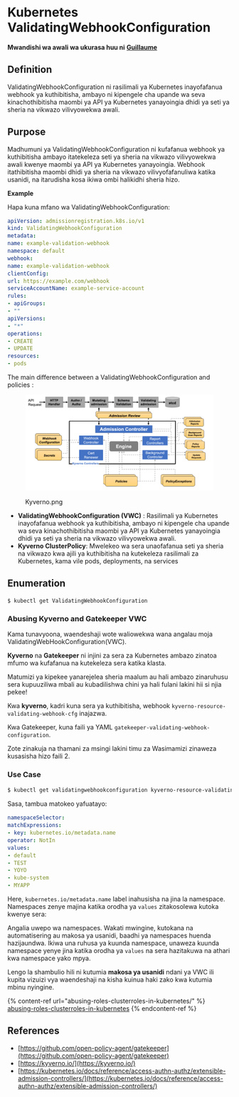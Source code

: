 # Kubernetes ValidatingWebhookConfiguration

**Mwandishi wa awali wa ukurasa huu ni** [**Guillaume**](https://www.linkedin.com/in/guillaume-chapela-ab4b9a196)

## Definition

ValidatingWebhookConfiguration ni rasilimali ya Kubernetes inayofafanua webhook ya kuthibitisha, ambayo ni kipengele cha upande wa seva kinachothibitisha maombi ya API ya Kubernetes yanayoingia dhidi ya seti ya sheria na vikwazo vilivyowekwa awali.

## Purpose

Madhumuni ya ValidatingWebhookConfiguration ni kufafanua webhook ya kuthibitisha ambayo itatekeleza seti ya sheria na vikwazo vilivyowekwa awali kwenye maombi ya API ya Kubernetes yanayoingia. Webhook itathibitisha maombi dhidi ya sheria na vikwazo vilivyofafanuliwa katika usanidi, na itarudisha kosa ikiwa ombi halikidhi sheria hizo.

**Example**

Hapa kuna mfano wa ValidatingWebhookConfiguration:
```yaml
apiVersion: admissionregistration.k8s.io/v1
kind: ValidatingWebhookConfiguration
metadata:
name: example-validation-webhook
namespace: default
webhook:
name: example-validation-webhook
clientConfig:
url: https://example.com/webhook
serviceAccountName: example-service-account
rules:
- apiGroups:
- ""
apiVersions:
- "*"
operations:
- CREATE
- UPDATE
resources:
- pods
```
The main difference between a ValidatingWebhookConfiguration and policies :&#x20;

<figure><img src="../../.gitbook/assets/Kyverno.png" alt=""><figcaption><p>Kyverno.png</p></figcaption></figure>

* **ValidatingWebhookConfiguration (VWC)** : Rasilimali ya Kubernetes inayofafanua webhook ya kuthibitisha, ambayo ni kipengele cha upande wa seva kinachothibitisha maombi ya API ya Kubernetes yanayoingia dhidi ya seti ya sheria na vikwazo vilivyowekwa awali.
* **Kyverno ClusterPolicy**: Mwelekeo wa sera unaofafanua seti ya sheria na vikwazo kwa ajili ya kuthibitisha na kutekeleza rasilimali za Kubernetes, kama vile pods, deployments, na services

## Enumeration
```
$ kubectl get ValidatingWebhookConfiguration
```
### Abusing Kyverno and Gatekeeper VWC

Kama tunavyoona, waendeshaji wote waliowekwa wana angalau moja ValidatingWebHookConfiguration(VWC).

**Kyverno** na **Gatekeeper** ni injini za sera za Kubernetes ambazo zinatoa mfumo wa kufafanua na kutekeleza sera katika klasta.

Matumizi ya kipekee yanarejelea sheria maalum au hali ambazo zinaruhusu sera kupuuziliwa mbali au kubadilishwa chini ya hali fulani lakini hii si njia pekee!

Kwa **kyverno**, kadri kuna sera ya kuthibitisha, webhook `kyverno-resource-validating-webhook-cfg` inajazwa.

Kwa Gatekeeper, kuna faili ya YAML `gatekeeper-validating-webhook-configuration`.

Zote zinakuja na thamani za msingi lakini timu za Wasimamizi zinaweza kusasisha hizo faili 2. 

### Use Case
```bash
$ kubectl get validatingwebhookconfiguration kyverno-resource-validating-webhook-cfg -o yaml
```
Sasa, tambua matokeo yafuatayo:
```yaml
namespaceSelector:
matchExpressions:
- key: kubernetes.io/metadata.name
operator: NotIn
values:
- default
- TEST
- YOYO
- kube-system
- MYAPP
```
Here, `kubernetes.io/metadata.name` label inahusisha na jina la namespace. Namespaces zenye majina katika orodha ya `values` zitakosolewa kutoka kwenye sera:

Angalia uwepo wa namespaces. Wakati mwingine, kutokana na automatisering au makosa ya usanidi, baadhi ya namespaces huenda hazijaundwa. Ikiwa una ruhusa ya kuunda namespace, unaweza kuunda namespace yenye jina katika orodha ya `values` na sera hazitakuwa na athari kwa namespace yako mpya.

Lengo la shambulio hili ni kutumia **makosa ya usanidi** ndani ya VWC ili kupita vizuizi vya waendeshaji na kisha kuinua haki zako kwa kutumia mbinu nyingine.

{% content-ref url="abusing-roles-clusterroles-in-kubernetes/" %}
[abusing-roles-clusterroles-in-kubernetes](abusing-roles-clusterroles-in-kubernetes/)
{% endcontent-ref %}

## References

* [https://github.com/open-policy-agent/gatekeeper](https://github.com/open-policy-agent/gatekeeper)
* [https://kyverno.io/](https://kyverno.io/)
* [https://kubernetes.io/docs/reference/access-authn-authz/extensible-admission-controllers/](https://kubernetes.io/docs/reference/access-authn-authz/extensible-admission-controllers/)
